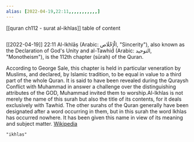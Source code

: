 ```yaml
---
alias: [2022-04-19,22:11,,,,,,,,,,,]
---
```

[[quran ch112 - surat al-ikhlas]]
table of content
```toc
```

[[2022-04-19]] 22:11
Al-Ikhlāṣ (Arabic: الْإِخْلَاص, "Sincerity"), also known as the Declaration of God's Unity and al-Tawhid (Arabic: التوحيد, "Monotheism"), is the 112th chapter (sūrah) of the Quran.

According to George Sale, this chapter is held in particular veneration by Muslims, and declared, by Islamic tradition, to be equal in value to a third part of the whole Quran. It is said to have been revealed during the Quraysh Conflict with Muhammad in answer a challenge over the distinguishing attributes of the GOD, Muhammad invited them to worship.Al-Ikhlas is not merely the name of this surah but also the title of its contents, for it deals exclusively with Tawhid. The other surahs of the Quran generally have been designated after a word occurring in them, but in this surah the word Ikhlas has occurred nowhere. It has been given this name in view of its meaning and subject matter.
[Wikipedia](https://en.wikipedia.org/wiki/Al-Ikhlas)
```query
"ikhlas"
```